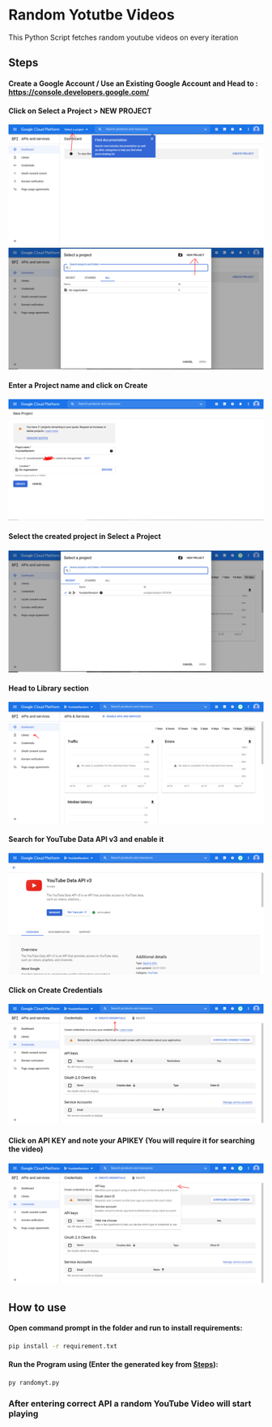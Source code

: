 # Random Yotutbe Videos
This Python Script fetches random youtube videos on every iteration  
## Steps
#### Create a Google Account / Use an Existing Google Account and Head to : https://console.developers.google.com/ 
#### Click on Select a Project > NEW PROJECT
![Step2a](Step2a.PNG)
![Step2b](Step2b.PNG)
#### Enter a Project name and click on Create
![Step3](Step3.PNG)
#### Select the created project in Select a Project
![Step4](Step4.PNG)
#### Head to Library section
![Step5](Step5.PNG)
#### Search for YouTube Data API v3 and enable it
![Step6](Step6.PNG)
#### Click on Create Credentials
![Step7](Step7.PNG)
#### Click on API KEY and note your APIKEY (You will require it for searching the video)
![Step8](Step8.PNG)
## How to use
#### Open command prompt in the folder and run to install requirements:
```bash
pip install -r requirement.txt 
```
#### Run the Program using (Enter the generated key from [Steps](#steps)):
```bash
py randomyt.py
```
### After entering correct API a random YouTube Video will start playing
